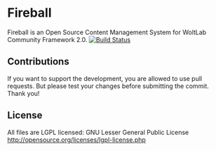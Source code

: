 Fireball
========
Fireball is an Open Source Content Management System for WoltLab Community Framework 2.0.
[![Build Status](https://travis-ci.org/codeQuake/Fireball.svg?branch=master)](https://travis-ci.org/codeQuake/Fireball)

Contributions
----------------
If you want to support the development, you are allowed to use pull requests. But please test your changes before submitting the commit. Thank you!


License
----------------
All files are LGPL licensed: GNU Lesser General Public License http://opensource.org/licenses/lgpl-license.php


